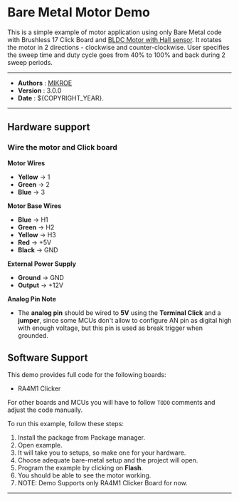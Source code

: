 # Bare Metal Motor Demo

This is a simple example of motor application using only Bare Metal code with Brushless 17 Click Board and [BLDC Motor with Hall sensor](https://www.mikroe.com/motor-bldc-42blf01-with-hall-sensor). It rotates the motor in 2 directions - clockwise and counter-clockwise. User specifies the sweep time and duty cycle goes from 40% to 100% and back during 2 sweep periods.

---

- **Authors**     : [MIKROE](https://github.com/MikroElektronika)
- **Version**     : 3.0.0
- **Date**        : ${COPYRIGHT_YEAR}.

---

## Hardware support

### Wire the motor and Click board
   **Motor Wires**
   - **Yellow** → 1
   - **Green** → 2
   - **Blue** → 3

   **Motor Base Wires**
   - **Blue** → H1
   - **Green** → H2
   - **Yellow** → H3
   - **Red** → +5V
   - **Black** → GND

   **External Power Supply**
   - **Ground** → GND
   - **Output** → +12V

   **Analog Pin Note**
   - The **analog pin** should be wired to **5V** using the **Terminal Click** and a **jumper**, since some MCUs don't allow to configure AN pin as digital high with enough voltage, but this pin is used as break trigger when grounded.

## Software Support

This demo provides full code for the following boards:
   - RA4M1 Clicker

For other boards and MCUs you will have to follow `TODO` comments and adjust the code manually.

To run this example, follow these steps:

1. Install the package from Package manager.
2. Open example.
3. It will take you to setups, so make one for your hardware.
4. Choose adequate bare-metal setup and the project will open.
5. Program the example by clicking on **Flash**.
6. You should be able to see the motor working.
7. NOTE: Demo Supports only RA4M1 Clicker Board for now.

---
